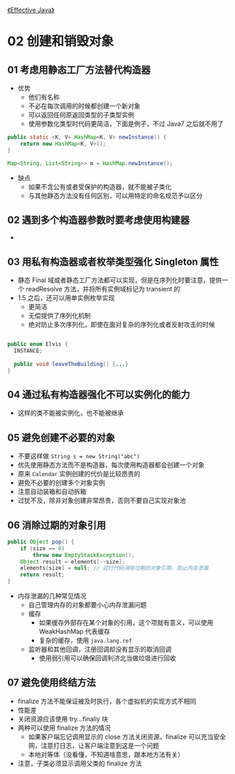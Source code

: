 [《Effective Java》](effective-java.html)

# 02 创建和销毁对象

## 01 考虑用静态工厂方法替代构造器

* 优势
   * 他们有名称
   * 不必在每次调用的时候都创建一个新对象
   * 可以返回任何原返回类型的子类型实例
   * 使用参数化类型时代码更简洁，下面是例子，不过 Java7 之后就不用了
```java
public static <K, V> HashMap<K, V> newInstance() {
    return new HashMap<K, V>();
}

Map<String, List<String>> m = HashMap.newInstance();
```
* 缺点
  * 如果不含公有或者受保护的构造器，就不能被子类化
  * 与其他静态方法没有任何区别，可以用特定的命名规范予以区分
  
## 02 遇到多个构造器参数时要考虑使用构建器

*

## 03 用私有构造器或者枚举类型强化 Singleton 属性

* 静态 Final 域或者静态工厂方法都可以实现，但是在序列化时要注意，提供一个 readResolve 方法，并将所有实例域标记为 transient 的
* 1.5 之后，还可以用单实例枚举实现
  * 更简洁
  * 无偿提供了序列化机制
  * 绝对防止多次序列化，即使在面对复杂的序列化或者反射攻击的时候

```java

public enum Elvis {
  INSTANCE;
  
  public void leaveTheBuilding() {...}
}
```

## 04 通过私有构造器强化不可以实例化的能力

* 这样的类不能被实例化，也不能被继承

## 05 避免创建不必要的对象

* 不要这样做 `String s = new String("abc")`
* 优先使用静态方法而不是构造器，每次使用构造器都会创建一个对象
* 原来 `Calendar` 实例创建的代价是比较昂贵的
* 避免不必要的创建多个对象实例
* 注意自动装箱和自动拆箱
* 过犹不及，除非对象创建非常昂贵，否则不要自己实现对象池

## 06 消除过期的对象引用

```java
public Object pop() {
    if (size == 0)
        throw new EmptyStackException();
    Object result = elements[--size];
    elements[size] = null; // 这行代码消除过期的对象引用，防止内存泄漏
    return result;
}
```

* 内存泄漏的几种常见情况
  * 自己管理内存的对象都要小心内存泄漏问题
  * 缓存
    * 如果缓存外部存在某个对象的引用，这个项就有意义，可以使用 WeakHashMap 代表缓存
    * 复杂的缓存，使用 `java.lang.ref`
  * 监听器和其他回调，注册回调却没有显示的取消回调
    * 使用弱引用可以确保回调利济北当做垃圾进行回收
    
## 07 避免使用终结方法

* finalize 方法不能保证被及时执行，各个虚拟机的实现方式不相同
* 性能差
* 关闭资源应该使用 try...finally 块
* 两种可以使用 finalize 方法的情况
  * 如果客户端忘记调用显示的 close 方法关闭资源，finalize 可以充当安全网，注意打日志，让客户端注意到这是一个问题
  * 本地对等体（没看懂，不知道啥意思，跟本地方法有关）
* 注意，子类必须显示调用父类的 finalize 方法

